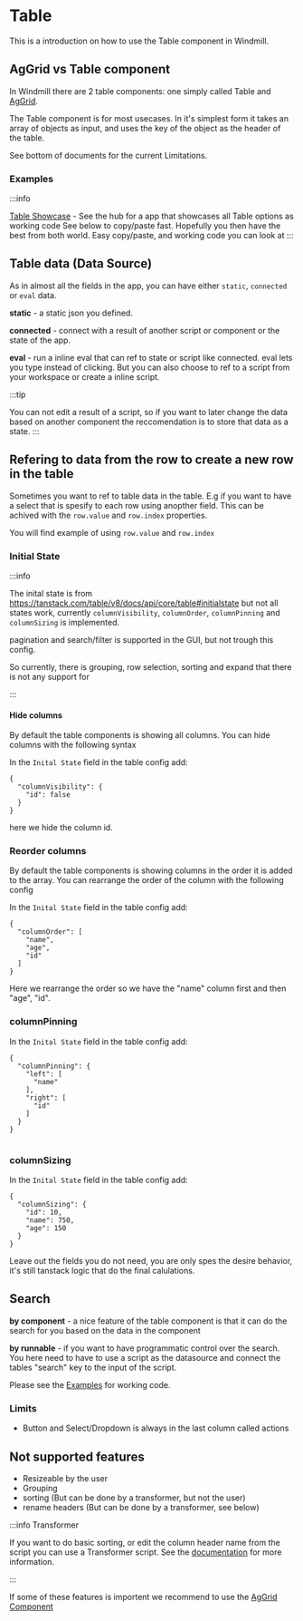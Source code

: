 # Table

This is a introduction on how to use the Table component in Windmill.

## AgGrid vs Table component

In Windmill there are 2 table components: one simply called Table and
[AgGrid](../aggrid_table/index.md).

The Table component is for most usecases. In it's simplest form it takes an
array of objects as input, and uses the key of the object as the header of the
table.

See bottom of documents for the current Limitations.

### Examples
:::info  

[Table Showcase](https://hub.windmill.dev/apps/19/table-component-showcase) - See the hub for a app that showcases all Table options as working code
See below to copy/paste fast. Hopefully you then have the best from both world. Easy copy/paste, and working code you can look at
:::

## Table data (Data Source)

As in almost all the fields in the app, you can have either `static`,
`connected` or `eval` data.

**static** - a static json you defined.

**connected** - connect with a result of another script or component or the
state of the app.

**eval** - run a inline eval that can ref to state or script like connected.
eval lets you type instead of clicking. But you can also choose to ref to a
script from your workspace or create a inline script.

:::tip

You can not edit a result of a script, so if you want to later change the data
based on another component the reccomendation is to store that data as a state.
:::

## Refering to data from the row to create a new row in the table

Sometimes you want to ref to table data in the table. E.g if you want to have a
select that is spesify to each row using anopther field. This can be achived
with the `row.value` and `row.index` properties.

You will find example of using `row.value` and `row.index`

### Initial State

:::info

The inital state is from
https://tanstack.com/table/v8/docs/api/core/table#initialstate but not all
states work, currently `columnVisibility`, `columnOrder`, `columnPinning` and
`columnSizing` is implemented.

pagination and search/filter is supported in the GUI, but not trough this
config.

So currently, there is grouping, row selection, sorting and expand that there is
not any support for

:::

#### Hide columns

By default the table components is showing all columns. You can hide columns
with the following syntax

In the `Inital State` field in the table config add:

```tsx
{
  "columnVisibility": {
    "id": false
  }
}
```

here we hide the column id.

### Reorder columns

By default the table components is showing columns in the order it is added to
the array. You can rearrange the order of the column with the following config

In the `Inital State` field in the table config add:

```tsx
{
  "columnOrder": [
    "name",
    "age",
    "id"
  ]
}
```

Here we rearrange the order so we have the "name" column first and then "age",
"id".

### columnPinning

In the `Inital State` field in the table config add:

```tsx
{
  "columnPinning": {
    "left": [
      "name"
    ],
    "right": [
      "id"
    ]
  }
}


```

### columnSizing

In the `Inital State` field in the table config add:

```tsx
{
  "columnSizing": {
    "id": 10,
    "name": 750,
    "age": 150
  }
}
```
Leave out the fields you do not need, you are only spes the desire behavior, it's still tanstack logic that do the final calulations.

## Search

**by component** - a nice feature of the table component is that it can do the
search for you based on the data in the component

**by runnable** - if you want to have programmatic control over the search. You
here need to have to use a script as the datasource and connect the tables
"search" key to the input of the script.

Please see the [Examples](#examples) for working code.

### Limits

- Button and Select/Dropdown is always in the last column called actions

## Not supported features

- Resizeable by the user 
- Grouping
- sorting (But can be done by a transformer, but not the user)
- rename headers (But can be done by a transformer, see below)

:::info Transformer

If you want to do basic sorting, or edit the column header name from the script
you can use a Transformer script. See the
[documentation](../../../apps/4_app_configuration-settings/2_app_runnable_triggers.md#transformer)
for more information.

:::

If some of these features is importent we recommend to use the
[AgGrid Component](../aggrid_table/index.md)



